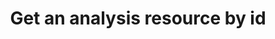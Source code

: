 ---
title: Get an analysis resource by id
excerpt: Get an analysis resource by id
api:
  file: data-world.json
  operationId: getMetadataAnalysis
hidden: false
---